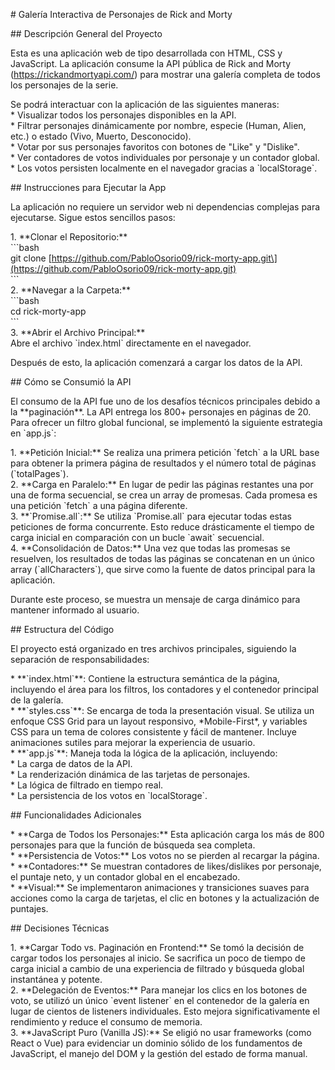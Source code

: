 \# Galería Interactiva de Personajes de Rick and Morty

\#\# Descripción General del Proyecto

Esta es una aplicación web de tipo desarrollada con HTML, CSS y JavaScript. La aplicación consume la API pública de Rick and Morty (https://rickandmortyapi.com/) para mostrar una galería completa de todos los personajes de la serie.

Se podrá interactuar con la aplicación de las siguientes maneras:  
\* Visualizar todos los personajes disponibles en la API.  
\* Filtrar personajes dinámicamente por nombre, especie (Human, Alien, etc.) o estado (Vivo, Muerto, Desconocido).  
\* Votar por sus personajes favoritos con botones de "Like" y "Dislike".  
\* Ver contadores de votos individuales por personaje y un contador global.  
\* Los votos persisten localmente en el navegador gracias a \`localStorage\`.


\#\# Instrucciones para Ejecutar la App

La aplicación no requiere un servidor web ni dependencias complejas para ejecutarse. Sigue estos sencillos pasos:

1\.  \*\*Clonar el Repositorio:\*\*  
    \`\`\`bash  
    git clone \[https://github.com/PabloOsorio09/rick-morty-app.git\](https://github.com/PabloOsorio09/rick-morty-app.git)  
    \`\`\`  
2\.  \*\*Navegar a la Carpeta:\*\*  
    \`\`\`bash  
    cd rick-morty-app  
    \`\`\`  
3\.  \*\*Abrir el Archivo Principal:\*\*  
    Abre el archivo \`index.html\` directamente en el navegador.

Después de esto, la aplicación comenzará a cargar los datos de la API.


\#\# Cómo se Consumió la API

El consumo de la API fue uno de los desafíos técnicos principales debido a la \*\*paginación\*\*. La API entrega los 800+ personajes en páginas de 20\. Para ofrecer un filtro global funcional, se implementó la siguiente estrategia en \`app.js\`:

1\.  \*\*Petición Inicial:\*\* Se realiza una primera petición \`fetch\` a la URL base para obtener la primera página de resultados y el número total de páginas (\`totalPages\`).  
2\.  \*\*Carga en Paralelo:\*\* En lugar de pedir las páginas restantes una por una de forma secuencial, se crea un array de promesas. Cada promesa es una petición \`fetch\` a una página diferente.  
3\.  \*\*\`Promise.all\`:\*\* Se utiliza \`Promise.all\` para ejecutar todas estas peticiones de forma concurrente. Esto reduce drásticamente el tiempo de carga inicial en comparación con un bucle \`await\` secuencial.  
4\.  \*\*Consolidación de Datos:\*\* Una vez que todas las promesas se resuelven, los resultados de todas las páginas se concatenan en un único array (\`allCharacters\`), que sirve como la fuente de datos principal para la aplicación.

Durante este proceso, se muestra un mensaje de carga dinámico para mantener informado al usuario.


\#\# Estructura del Código

El proyecto está organizado en tres archivos principales, siguiendo la separación de responsabilidades:

\* \*\*\`index.html\`\*\*: Contiene la estructura semántica de la página, incluyendo el área para los filtros, los contadores y el contenedor principal de la galería.  
\* \*\*\`styles.css\`\*\*: Se encarga de toda la presentación visual. Se utiliza un enfoque CSS Grid para un layout responsivo, \*Mobile-First\*, y variables CSS para un tema de colores consistente y fácil de mantener. Incluye animaciones sutiles para mejorar la experiencia de usuario.  
\* \*\*\`app.js\`\*\*: Maneja toda la lógica de la aplicación, incluyendo:  
    \* La carga de datos de la API.  
    \* La renderización dinámica de las tarjetas de personajes.  
    \* La lógica de filtrado en tiempo real.  
    \* La persistencia de los votos en \`localStorage\`.


\#\# Funcionalidades Adicionales

\* \*\*Carga de Todos los Personajes:\*\* Esta aplicación carga los más de 800 personajes para que la función de búsqueda sea completa.  
\* \*\*Persistencia de Votos:\*\* Los votos no se pierden al recargar la página.  
\* \*\*Contadores:\*\* Se muestran contadores de likes/dislikes por personaje, el puntaje neto, y un contador global en el encabezado.  
\* \*\*Visual:\*\* Se implementaron animaciones y transiciones suaves para acciones como la carga de tarjetas, el clic en botones y la actualización de puntajes.


\#\# Decisiones Técnicas

1\.  \*\*Cargar Todo vs. Paginación en Frontend:\*\* Se tomó la decisión de cargar todos los personajes al inicio. Se sacrifica un poco de tiempo de carga inicial a cambio de una experiencia de filtrado y búsqueda global instantánea y potente.  
2\.  \*\*Delegación de Eventos:\*\* Para manejar los clics en los botones de voto, se utilizó un único \`event listener\` en el contenedor de la galería en lugar de cientos de listeners individuales. Esto mejora significativamente el rendimiento y reduce el consumo de memoria.  
3\.  \*\*JavaScript Puro (Vanilla JS):\*\* Se eligió no usar frameworks (como React o Vue) para evidenciar un dominio sólido de los fundamentos de JavaScript, el manejo del DOM y la gestión del estado de forma manual.  
